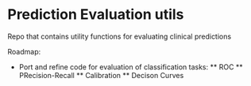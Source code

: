 # Prediction Evaluation utils

Repo that contains utility functions for evaluating clinical predictions

Roadmap:
* Port and refine code for evaluation of classification tasks:
** ROC
** PRecision-Recall
** Calibration
** Decison Curves
